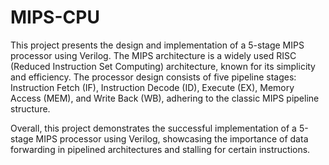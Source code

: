 # MIPS-CPU

This project presents the design and implementation of a 5-stage MIPS processor using Verilog. The MIPS architecture is a widely used RISC (Reduced Instruction Set Computing) architecture, known for its simplicity and efficiency. The processor design consists of five pipeline stages: Instruction Fetch (IF), Instruction Decode (ID), Execute (EX), Memory Access (MEM), and Write Back (WB), adhering to the classic MIPS pipeline structure.

Overall, this project demonstrates the successful implementation of a 5-stage MIPS processor using Verilog, showcasing the importance of data forwarding in pipelined architectures and stalling for certain instructions.
